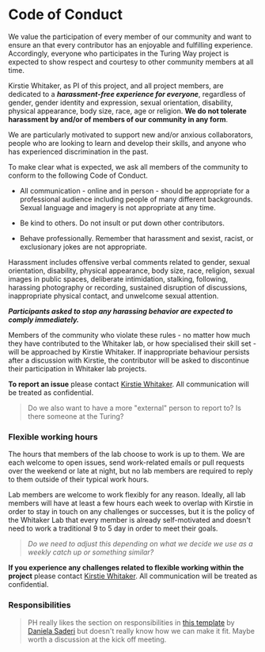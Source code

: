 # Code of Conduct

We value the participation of every member of our community and want to ensure an that every contributor has an enjoyable and fulfilling experience. Accordingly, everyone who participates in the Turing Way project is expected to show respect and courtesy to other community members at all time.

Kirstie Whitaker, as PI of this project, and all project members, are dedicated to a ***harassment-free experience for everyone***, regardless of gender, gender identity and expression, sexual orientation, disability, physical appearance, body size, race, age or religion. **We do not tolerate harassment by and/or of members of our community in any form**.

We are particularly motivated to support new and/or anxious collaborators, people who are looking to learn and develop their skills, and anyone who has experienced discrimination in the past.

To make clear what is expected, we ask all members of the community to conform to the following Code of Conduct.

* All communication - online and in person - should be appropriate for a professional audience including people of many different backgrounds. Sexual language and imagery is not appropriate at any time.

* Be kind to others. Do not insult or put down other contributors.

* Behave professionally. Remember that harassment and sexist, racist, or exclusionary jokes are not appropriate.

Harassment includes offensive verbal comments related to gender, sexual orientation, disability, physical appearance, body size, race, religion, sexual images in public spaces, deliberate intimidation, stalking, following, harassing photography or recording, sustained disruption of discussions, inappropriate physical contact, and unwelcome sexual attention.

***Participants asked to stop any harassing behavior are expected to comply immediately.***

Members of the community who violate these rules - no matter how much they have contributed to the Whitaker lab, or how specialised their skill set - will be approached by Kirstie Whitaker. If inappropriate behaviour persists after a discussion with Kirstie, the contributor will be asked to discontinue their participation in Whitaker lab projects.

**To report an issue** please contact [Kirstie Whitaker](https://github.com/KirstieJane). All communication will be treated as confidential.
> Do we also want to have a more "external" person to report to? Is there someone at the Turing?

### Flexible working hours

The hours that members of the lab choose to work is up to them. We are each welcome to open issues, send work-related emails or pull requests over the weekend or late at night, but no lab members are required to reply to them outside of their typical work hours.

Lab members are welcome to work flexibly for any reason. Ideally, all lab members will have at least a few hours each week to overlap with Kirstie in order to stay in touch on any challenges or successes, but it is the policy of the Whitaker Lab that every member is already self-motivated and doesn't need to work a traditional 9 to 5 day in order to meet their goals.
> *Do we need to adjust this depending on what we decide we use as a weekly catch up or something similar?*

**If you experience any challenges related to flexible working within the project** please contact [Kirstie Whitaker](https://github.com/KirstieJane). All communication will be treated as confidential.

### Responsibilities
> PH really likes the section on responsibilities in [this template](https://github.com/dasaderi/Lab_CoC_templates/blob/master/template_v1.md) by [Daniela Saderi](https://github.com/dasaderi) but doesn't really know how we can make it fit. Maybe worth a discussion at the kick off meeting.

